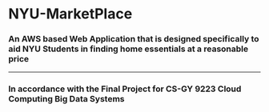# NYU-MarketPlace
### An AWS based Web Application that is designed specifically to aid NYU Students in finding home essentials at a reasonable price
***
### In accordance with the Final Project for CS-GY 9223 Cloud Computing Big Data Systems
